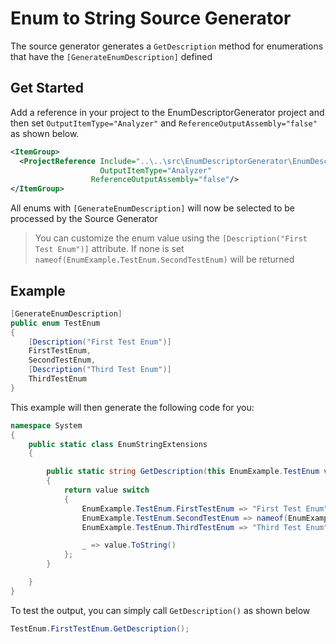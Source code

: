 # Enum to String Source Generator

The source generator generates a `GetDescription` method for enumerations that have the `[GenerateEnumDescription]` defined

## Get Started
Add a reference in your project to the EnumDescriptorGenerator project and then set `OutputItemType="Analyzer"` and `ReferenceOutputAssembly="false"` as shown below.
```xml
<ItemGroup>
  <ProjectReference Include="..\..\src\EnumDescriptorGenerator\EnumDescriptorGenerator.csproj"
					OutputItemType="Analyzer"
				  ReferenceOutputAssembly="false"/>
</ItemGroup>
```
All enums with `[GenerateEnumDescription]` will now be selected to be processed by the Source Generator

> You can customize the enum value using the `[Description("First Test Enum")]` attribute. If none is set `nameof(EnumExample.TestEnum.SecondTestEnum)` will be returned

## Example

```csharp
[GenerateEnumDescription]
public enum TestEnum
{
	[Description("First Test Enum")]
	FirstTestEnum,
	SecondTestEnum,
	[Description("Third Test Enum")]
	ThirdTestEnum
}
```

This example will then generate the following code for you:

```csharp
namespace System
{
    public static class EnumStringExtensions
    {

        public static string GetDescription(this EnumExample.TestEnum value)
        {
            return value switch
            {
                EnumExample.TestEnum.FirstTestEnum => "First Test Enum",
                EnumExample.TestEnum.SecondTestEnum => nameof(EnumExample.TestEnum.SecondTestEnum),
                EnumExample.TestEnum.ThirdTestEnum => "Third Test Enum",

                _ => value.ToString()
            };
        }

    }
}
```

To test the output, you can simply call `GetDescription()` as shown below
```csharp
TestEnum.FirstTestEnum.GetDescription();
```